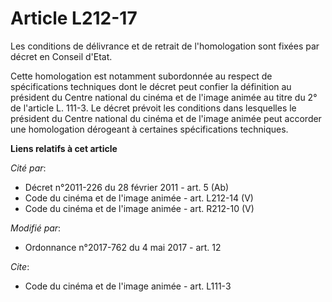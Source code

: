 # Article L212-17

Les conditions de délivrance et de retrait de l'homologation sont fixées par décret en Conseil d'Etat.

Cette homologation est notamment subordonnée au respect de spécifications techniques dont le décret peut confier la
définition au président du Centre national du cinéma et de l'image animée au titre du 2° de l'article L. 111-3. Le décret
prévoit les conditions dans lesquelles le président du Centre national du cinéma et de l'image animée peut accorder une
homologation dérogeant à certaines spécifications techniques.

**Liens relatifs à cet article**

_Cité par_:

  - Décret n°2011-226 du 28 février 2011 - art. 5 (Ab)
  - Code du cinéma et de l'image animée - art. L212-14 (V)
  - Code du cinéma et de l'image animée - art. R212-10 (V)

_Modifié par_:

  - Ordonnance n°2017-762 du 4 mai 2017 - art. 12

_Cite_:

  - Code du cinéma et de l'image animée - art. L111-3
